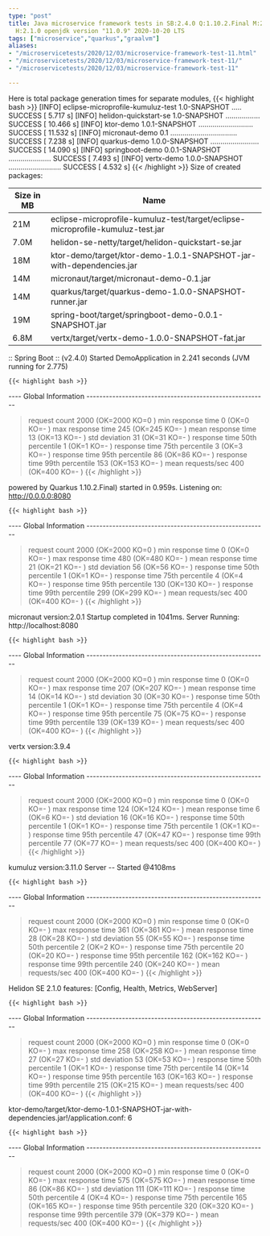 ```yaml
---
type: "post"
title: Java microservice framework tests in SB:2.4.0 Q:1.10.2.Final M:2.2.0 V:3.9.4
  H:2.1.0 openjdk version "11.0.9" 2020-10-20 LTS
tags: ["microservice","quarkus","graalvm"]
aliases:
- "/microservicetests/2020/12/03/microservice-framework-test-11.html"
- "/microservicetests/2020/12/03/microservice-framework-test-11/"
- "/microservicetests/2020/12/03/microservice-framework-test-11"

---
```

 
Here is total package generation times for separate modules,
{{< highlight bash >}}
[INFO] eclipse-microprofile-kumuluz-test 1.0-SNAPSHOT ..... SUCCESS [  5.717 s]
[INFO] helidon-quickstart-se 1.0-SNAPSHOT ................. SUCCESS [ 10.466 s]
[INFO] ktor-demo 1.0.1-SNAPSHOT ........................... SUCCESS [ 11.532 s]
[INFO] micronaut-demo 0.1 ................................. SUCCESS [  7.238 s]
[INFO] quarkus-demo 1.0.0-SNAPSHOT ........................ SUCCESS [ 14.090 s]
[INFO] springboot-demo 0.0.1-SNAPSHOT ..................... SUCCESS [  7.493 s]
[INFO] vertx-demo 1.0.0-SNAPSHOT .......................... SUCCESS [  4.532 s]
{{< /highlight >}}
Size of created packages:

| Size in MB |  Name |
|------------|-------|
| 21M | eclipse-microprofile-kumuluz-test/target/eclipse-microprofile-kumuluz-test.jar |
| 7.0M | helidon-se-netty/target/helidon-quickstart-se.jar |
| 18M | ktor-demo/target/ktor-demo-1.0.1-SNAPSHOT-jar-with-dependencies.jar |
| 14M | micronaut/target/micronaut-demo-0.1.jar |
| 14M | quarkus/target/quarkus-demo-1.0.0-SNAPSHOT-runner.jar |
| 19M | spring-boot/target/springboot-demo-0.0.1-SNAPSHOT.jar |
| 6.8M | vertx/target/vertx-demo-1.0.0-SNAPSHOT-fat.jar |


:: Spring Boot :: (v2.4.0) Started DemoApplication in 2.241 seconds (JVM running for 2.775)

    {{< highlight bash >}}
---- Global Information --------------------------------------------------------
> request count                                       2000 (OK=2000   KO=0     )
> min response time                                      0 (OK=0      KO=-     )
> max response time                                    245 (OK=245    KO=-     )
> mean response time                                    13 (OK=13     KO=-     )
> std deviation                                         31 (OK=31     KO=-     )
> response time 50th percentile                          1 (OK=1      KO=-     )
> response time 75th percentile                          3 (OK=3      KO=-     )
> response time 95th percentile                         86 (OK=86     KO=-     )
> response time 99th percentile                        153 (OK=153    KO=-     )
> mean requests/sec                                    400 (OK=400    KO=-     )
{{< /highlight >}}

powered by Quarkus 1.10.2.Final) started in 0.959s. Listening on: http://0.0.0.0:8080

    {{< highlight bash >}}
---- Global Information --------------------------------------------------------
> request count                                       2000 (OK=2000   KO=0     )
> min response time                                      0 (OK=0      KO=-     )
> max response time                                    480 (OK=480    KO=-     )
> mean response time                                    21 (OK=21     KO=-     )
> std deviation                                         56 (OK=56     KO=-     )
> response time 50th percentile                          1 (OK=1      KO=-     )
> response time 75th percentile                          4 (OK=4      KO=-     )
> response time 95th percentile                        130 (OK=130    KO=-     )
> response time 99th percentile                        299 (OK=299    KO=-     )
> mean requests/sec                                    400 (OK=400    KO=-     )
{{< /highlight >}}

micronaut version:2.0.1 Startup completed in 1041ms. Server Running: http://localhost:8080

    {{< highlight bash >}}
---- Global Information --------------------------------------------------------
> request count                                       2000 (OK=2000   KO=0     )
> min response time                                      0 (OK=0      KO=-     )
> max response time                                    207 (OK=207    KO=-     )
> mean response time                                    14 (OK=14     KO=-     )
> std deviation                                         30 (OK=30     KO=-     )
> response time 50th percentile                          1 (OK=1      KO=-     )
> response time 75th percentile                          4 (OK=4      KO=-     )
> response time 95th percentile                         75 (OK=75     KO=-     )
> response time 99th percentile                        139 (OK=139    KO=-     )
> mean requests/sec                                    400 (OK=400    KO=-     )
{{< /highlight >}}

vertx version:3.9.4

    {{< highlight bash >}}
---- Global Information --------------------------------------------------------
> request count                                       2000 (OK=2000   KO=0     )
> min response time                                      0 (OK=0      KO=-     )
> max response time                                    124 (OK=124    KO=-     )
> mean response time                                     6 (OK=6      KO=-     )
> std deviation                                         16 (OK=16     KO=-     )
> response time 50th percentile                          1 (OK=1      KO=-     )
> response time 75th percentile                          1 (OK=1      KO=-     )
> response time 95th percentile                         47 (OK=47     KO=-     )
> response time 99th percentile                         77 (OK=77     KO=-     )
> mean requests/sec                                    400 (OK=400    KO=-     )
{{< /highlight >}}

kumuluz version:3.11.0 Server -- Started @4108ms

    {{< highlight bash >}}
---- Global Information --------------------------------------------------------
> request count                                       2000 (OK=2000   KO=0     )
> min response time                                      0 (OK=0      KO=-     )
> max response time                                    361 (OK=361    KO=-     )
> mean response time                                    28 (OK=28     KO=-     )
> std deviation                                         55 (OK=55     KO=-     )
> response time 50th percentile                          2 (OK=2      KO=-     )
> response time 75th percentile                         20 (OK=20     KO=-     )
> response time 95th percentile                        162 (OK=162    KO=-     )
> response time 99th percentile                        240 (OK=240    KO=-     )
> mean requests/sec                                    400 (OK=400    KO=-     )
{{< /highlight >}}

Helidon SE 2.1.0 features: [Config, Health, Metrics, WebServer]

    {{< highlight bash >}}
---- Global Information --------------------------------------------------------
> request count                                       2000 (OK=2000   KO=0     )
> min response time                                      0 (OK=0      KO=-     )
> max response time                                    258 (OK=258    KO=-     )
> mean response time                                    27 (OK=27     KO=-     )
> std deviation                                         53 (OK=53     KO=-     )
> response time 50th percentile                          1 (OK=1      KO=-     )
> response time 75th percentile                         14 (OK=14     KO=-     )
> response time 95th percentile                        163 (OK=163    KO=-     )
> response time 99th percentile                        215 (OK=215    KO=-     )
> mean requests/sec                                    400 (OK=400    KO=-     )
{{< /highlight >}}

ktor-demo/target/ktor-demo-1.0.1-SNAPSHOT-jar-with-dependencies.jar!/application.conf: 6

    {{< highlight bash >}}
---- Global Information --------------------------------------------------------
> request count                                       2000 (OK=2000   KO=0     )
> min response time                                      0 (OK=0      KO=-     )
> max response time                                    575 (OK=575    KO=-     )
> mean response time                                    86 (OK=86     KO=-     )
> std deviation                                        111 (OK=111    KO=-     )
> response time 50th percentile                          4 (OK=4      KO=-     )
> response time 75th percentile                        165 (OK=165    KO=-     )
> response time 95th percentile                        320 (OK=320    KO=-     )
> response time 99th percentile                        379 (OK=379    KO=-     )
> mean requests/sec                                    400 (OK=400    KO=-     )
{{< /highlight >}}